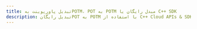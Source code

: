---title: تبدیل پاورپوینت بهPOTM، POT به POTM مبدل رایگان یا C++ SDKdescription: تبدیل رایگانPOT به POTM با استفاده از C++ Cloud APIs & SDK. همچنین اسناد Microsoft PowerPoint را در Cloud ایجاد، ویرایش و رندر کنید.---